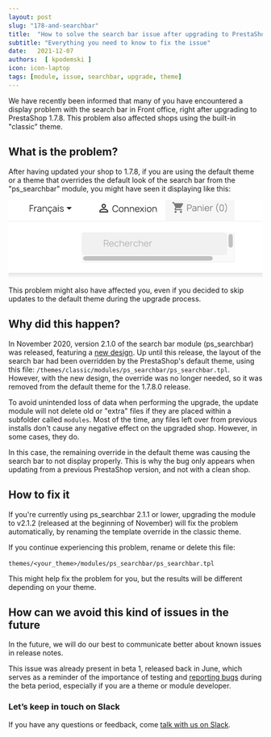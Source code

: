 ```yaml
---
layout: post
slug: "178-and-searchbar"
title:  "How to solve the search bar issue after upgrading to PrestaShop 1.7.8"
subtitle: "Everything you need to know to fix the issue"
date:   2021-12-07
authors:  [ kpodemski ]
icon: icon-laptop
tags: [module, issue, searchbar, upgrade, theme]
---
```


We have recently been informed that many of you have encountered a display problem with the search bar in Front office, right after upgrading to PrestaShop 1.7.8. This problem also affected shops using the built-in "classic" theme.

## What is the problem?

After having updated your shop to 1.7.8, if you are using the default theme or a theme that overrides the default look of the search bar from the "ps_searchbar" module, you might have seen it displaying like this:

![ps_searchbar issue](/assets/images/2021/12/searchbar_bug.png)

This problem might also have affected you, even if you decided to skip updates to the default theme during the upgrade process.

## Why did this happen?

In November 2020, version 2.1.0 of the search bar module (ps_searchbar) was released, featuring a [new design](https://github.com/PrestaShop/PrestaShop/pull/22032). Up until this release, the layout of the search bar had been overridden by the PrestaShop's default theme, using this file: `/themes/classic/modules/ps_searchbar/ps_searchbar.tpl`. However, with the new design, the override was no longer needed, so it was removed from the default theme for the 1.7.8.0 release.

To avoid unintended loss of data when performing the upgrade, the update module will not delete old or "extra" files if they are placed within a subfolder called `modules`. Most of the time, any files left over from previous installs don't cause any negative effect on the upgraded shop. However, in some cases, they do.

In this case, the remaining override in the default theme was causing the search bar to not display properly. This is why the bug only appears when updating from a previous PrestaShop version, and not with a clean shop.

## How to fix it


If you're currently using ps_searchbar 2.1.1 or lower, upgrading the module to v2.1.2 (released at the beginning of November) will fix the problem automatically, by renaming the template override in the classic theme.

If you continue experiencing this problem, rename or delete this file:

`themes/<your_theme>/modules/ps_searchbar/ps_searchbar.tpl`

This might help fix the problem for you, but the results will be different depending on your theme.

## How can we avoid this kind of issues in the future

In the future, we will do our best to communicate better about known issues in release notes.

This issue was already present in beta 1, released back in June, which serves as a reminder of the importance of testing and [reporting bugs](https://github.com/PrestaShop/PrestaShop/issues/new/choose) during the beta period, especially if you are a theme or module developer.

### Let’s keep in touch on Slack

If you have any questions or feedback, come [talk with us on Slack](https://www.prestashop-project.org/slack/).
